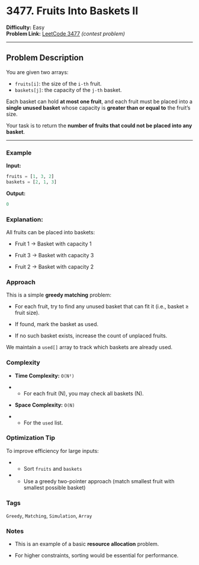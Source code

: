 # 3477. Fruits Into Baskets II

**Difficulty:** Easy  
**Problem Link:** [LeetCode 3477](https://leetcode.com/problems/fruits-into-baskets-ii) *(contest problem)*

---

## Problem Description

You are given two arrays:
- `fruits[i]`: the size of the `i-th` fruit.
- `baskets[j]`: the capacity of the `j-th` basket.

Each basket can hold **at most one fruit**, and each fruit must be placed into a **single unused basket** whose capacity is **greater than or equal to** the fruit’s size.

Your task is to return the **number of fruits that could not be placed into any basket**.

---

### Example

**Input:**
```python
fruits = [1, 3, 2]
baskets = [2, 1, 3]
```

**Output:**
```python
0
```

### Explanation:

All fruits can be placed into baskets:

- Fruit 1 → Basket with capacity 1

- Fruit 3 → Basket with capacity 3

- Fruit 2 → Basket with capacity 2

### Approach

This is a simple **greedy matching** problem:

- For each fruit, try to find any unused basket that can fit it (i.e., basket ≥ fruit size).

- If found, mark the basket as used.

- If no such basket exists, increase the count of unplaced fruits.

We maintain a `used[]` array to track which baskets are already used.

### Complexity

- **Time Complexity:** `O(N²)`

- - For each fruit (N), you may check all baskets (N).

- **Space Complexity:** `O(N)`

- - For the `used` list.

### Optimization Tip

To improve efficiency for large inputs:

- - Sort `fruits` and `baskets`

- - Use a greedy two-pointer approach (match smallest fruit with smallest possible basket)

### Tags

`Greedy`, `Matching`, `Simulation`, `Array`

### Notes

- This is an example of a basic **resource allocation** problem.

- For higher constraints, sorting would be essential for performance.